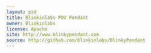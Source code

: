 ```yaml
---
layout: pid
title: Blinkinlabs POV Pendant
owner: Blinkinlabs
license: Apache
site: http://www.blinkypendant.com
source: http://github.com/blinkinlabs/BlinkyPendant
---
```


